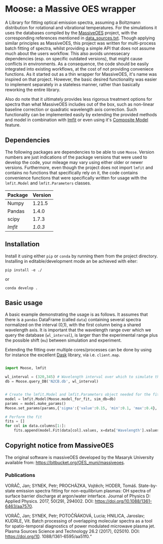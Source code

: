 # Moose: a Massive OES wrapper

A Library for fitting optical emission spectra, assuming a Boltzmann distribution for rotational and vibrational temperatures.
For the simulations it uses the databases compiled by the [MassiveOES](https://bitbucket.org/OES_muni/massiveoes) project, with the corresponding references mentioned in [data_sources.txt](./Moose/data/data_sources.txt). 
Though applying similar principles as MassiveOES, this project was written for multi-process batch fitting of spectra, whilst providing a simple API that does not assume much about the users workflow. 
This also avoids unnessecary dependencies (esp. on specific outdated versions), that might cause conflicts in environments.
As a consequence, the code should be easily integrated into existing workflows, at the cost of not providing conveniece functions.
As it started out as a thin wrapper for MassiveOES, it's name was inspired on that project.
However, the basic desired functionality was easier to implement separately in a stateless manner, rather than basically reworking the entire library.

Also do note that it ultimately provides less rigorous treatment options for spectra than what MassiveOES includes out of the box, such as non-linear baseline correction or quadratic wavelength axis correction.
Such functionality can be implemented easily by extending the provided methods and model in combination with [lmfit](https://lmfit.github.io/lmfit-py/) or even using it's [Composite Model](https://lmfit.github.io/lmfit-py/model.html#composite-models-adding-or-multiplying-models) feature.

## Dependencies
The following packages are dependencies to be able to use `Moose`. 
Version numbers are just indications of the package versions that were used to develop the code, your mileage may vary using either older or newer versions.
Furthermore, even though the project does not import `lmfit` and contains no functions that specifically rely on it, the code contains convenience functions that were specifically written for usage with the `lmfit.Model` and `lmfit.Parameters` classes. 

| **Package**  | **Version**  |
|---|---|
| Numpy  | 1.21.5  |
| Pandas | 1.4.0 |
| scipy | 1.7.3 |
| *lmfit* | *1.0.3* |




## Installation
Install it using either `pip` or `conda` by running them from the project directory.
Installing in editable/development mode an be achieved with eiter:

`pip install -e ./`

or 

`conda develop .`

## Basic usage
A basic example demonstrating the usage is as follows.
It assumes that there is a `pandas` DataFrame (called `data`) containing several spectra normalized on the interval (0,1), with the first column being a shared wavelength axis.
It is important that the wavelength range over which we query the database (`wl_interval`), is larger than the experimental range plus the possible shift (`mu`) between simulation and experiment.

Extending the fitting over multiple cores/processes can be done by using for instance the excellent [Dask](https://dask.org/) library, via i.e. `client.map`.

```python

import Moose, lmfit

wl_interval = (320,345) # Wavelength interval over which to simulate the spectrum
db = Moose.query_DB('N2CB.db', wl_interval)


# Create the lmfit.Model and lmfit.Parameters object needed for the fit.
model = lmfit.Model(Moose.model_for_fit, sim_db=db)
params = model.make_params()
Moose.set_params(params,{'sigma':{'value':0.15, 'min':0.1, 'max':0.4}, 'gamma': {'value':0.15,'min':0.1,'max': 0.4}, 'T_rot': {'value': 1000, 'min': 300, 'max': 10000}, 'T_vib': {'value': 1000, 'min': 300, 'max': 10000},'mu': {'value': 0, 'min':-2, 'max':2}, 'A': {'value': 1, 'min': 0.2, 'max': 2}, 'b': {'value':0, 'min': -0.05,'max': 0.05}}, print=True)

# Perform the fit
fits = []
for col in data.columns[1:]:
    fits.append(model.Fit(data[col].values, x=data['Wavelength'].values, params=params))

```


## Copyright notice from MassiveOES

The original software is massiveOES developed by the Masaryk University available from: https://bitbucket.org/OES_muni/massiveoes.

### Publications

VORÁČ, Jan; SYNEK, Petr; PROCHÁZKA, Vojtěch; HODER, Tomáš. State-by-state emission spectra fitting for non-equilibrium plasmas: OH spectra of surface barrier discharge at argon/water interface. Journal of Physics D: Applied Physics. 2017, 50(29), 294002. DOI: https://doi.org/10.1088/1361-6463/aa7570.


VORÁČ, Jan; SYNEK, Petr; POTOČŇÁKOVÁ, Lucia; HNILICA, Jaroslav; KUDRLE, Vít. Batch processing of overlapping molecular spectra as a tool for spatio-temporal diagnostics of power modulated microwave plasma jet. Plasma Sources Science and Technology 26.2 (2017), 025010. DOI: https://doi.org/10.
1088/1361-6595/aa51f0.“


